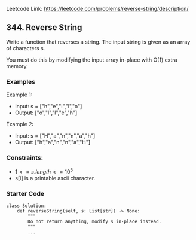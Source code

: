 Leetcode Link: https://leetcode.com/problems/reverse-string/description/

## 344. Reverse String

Write a function that reverses a string. The input string is given as an array of characters s.

You must do this by modifying the input array in-place with O(1) extra memory.

### Examples 

Example 1:
- Input: s = ["h","e","l","l","o"]
- Output: ["o","l","l","e","h"]

Example 2:
- Input: s = ["H","a","n","n","a","h"]
- Output: ["h","a","n","n","a","H"]

### Constraints:

- $1 <= s.length <= 10^5$
- s[i] is a printable ascii character.

### Starter Code
```
class Solution:
    def reverseString(self, s: List[str]) -> None:
        """
        Do not return anything, modify s in-place instead.
        """
        ...
```